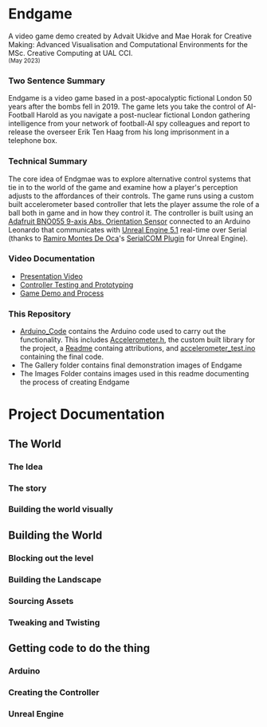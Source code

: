 # Endgame
A video game demo created by Advait Ukidve and Mae Horak for Creative Making: Advanced Visualisation and Computational Environments for the MSc. Creative Computing at UAL CCI.    
<sub>(May 2023)</sub>         
      
### Two Sentence Summary
Endgame is a video game based in a post-apocalyptic fictional London 50 years after the bombs fell in 2019. The game lets you take the control of AI-Football Harold as you navigate a post-nuclear fictional London gathering intelligence from your network of football-AI spy colleagues and report to release the overseer Erik Ten Haag from his long imprisonment in a telephone box.

### Technical Summary
The core idea of Endgmae was to explore alternative control systems that tie in to the world of the game and examine how a player's perception adjusts to the affordances of their controls. The game runs using a custom built accelerometer based controller that lets the player assume the role of a ball both in game and in how they control it. The controller is built using an [Adafruit BNO055 9-axis Abs. Orientation Sensor](https://learn.adafruit.com/adafruit-bno055-absolute-orientation-sensor/overview) connected to an Arduino Leonardo that communicates with [Unreal Engine 5.1](https://www.unrealengine.com/en-US/) real-time over Serial (thanks to [Ramiro Montes De Oca](https://github.com/videofeedback)'s [SerialCOM Plugin](https://github.com/videofeedback/Unreal_Engine_SerialCOM_Plugin) for Unreal Engine).

### Video Documentation
- [Presentation Video]()
- [Controller Testing and Prototyping]()
- [Game Demo and Process]()

### This Repository
- [Arduino_Code]() contains the Arduino code used to carry out the functionality. This includes [Accelerometer.h](), the custom built library for the project, a [Readme]() containg attributions, and [accelerometer_test.ino]() containing the final code.
- The Gallery folder contains final demonstration images of Endgame
- The Images Folder contains images used in this readme documenting the process of creating Endgame

# Project Documentation

## The World
### The Idea
### The story
### Building the world visually

## Building the World
### Blocking out the level
### Building the Landscape
### Sourcing Assets
### Tweaking and Twisting
###

## Getting code to do the thing
### Arduino
### Creating the Controller
### Unreal Engine
